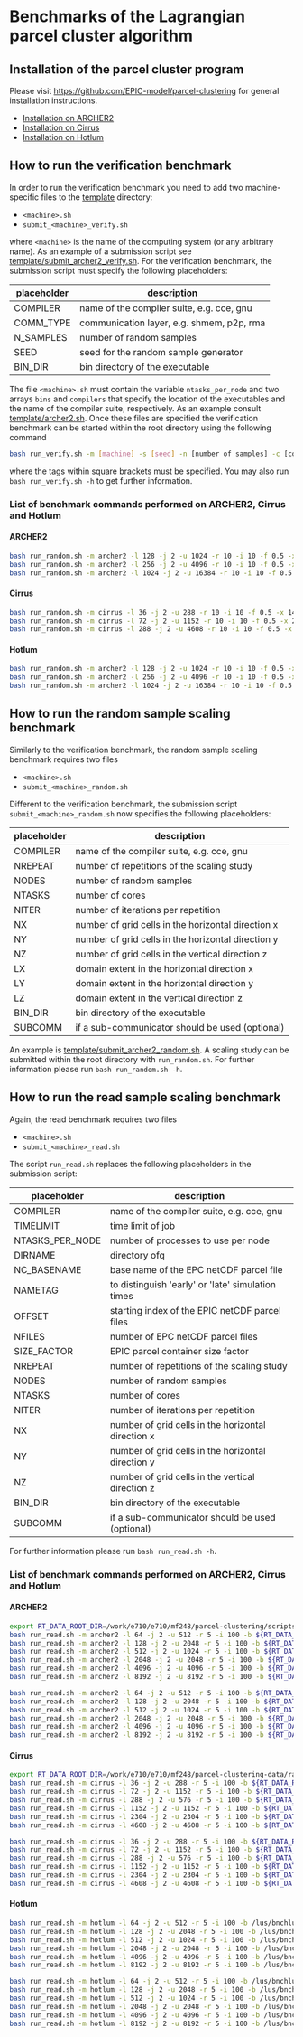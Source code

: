 # Benchmarks of the Lagrangian parcel cluster algorithm

## Installation of the parcel cluster program
Please visit https://github.com/EPIC-model/parcel-clustering
for general installation instructions.
* [Installation on ARCHER2](ARCHER2.md)
* [Installation on Cirrus](Cirrus.md)
* [Installation on Hotlum](Hotlum.md)


## How to run the verification benchmark
In order to run the verification benchmark you need to add two machine-specific files
to the [template](template) directory:

* `<machine>.sh`
* `submit_<machine>_verify.sh`

where `<machine>` is the name of the computing system (or any arbitrary name). As an
example of a submission script see [template/submit_archer2_verify.sh](template/submit_archer2_verify.sh).
For the verification benchmark, the submission script must specify the following placeholders:

| placeholder | description                               |
| ----------- | ----------------------------------------- |
| COMPILER    | name of the compiler suite, e.g. cce, gnu |
| COMM_TYPE   | communication layer, e.g. shmem, p2p, rma |
| N_SAMPLES   | number of random samples                  |
| SEED        | seed for the random sample generator      |
| BIN_DIR     | bin directory of the executable           |

The file `<machine>.sh` must contain the variable `ntasks_per_node` and two arrays
`bins` and `compilers` that specify the location of the executables and the name of
the compiler suite, respectively.
As an example consult [template/archer2.sh](template/archer2.sh). Once these files are specified
the verification benchmark can be started within the root directory using the following command
```bash
bash run_verify.sh -m [machine] -s [seed] -n [number of samples] -c [communication layer]
```
where the tags within square brackets must be specified. You may also run `bash run_verify.sh -h` to get further information.

### List of benchmark commands performed on ARCHER2, Cirrus and Hotlum
#### ARCHER2
```bash
bash run_random.sh -m archer2 -l 128 -j 2 -u 1024 -r 10 -i 10 -f 0.5 -x 256 -y 512 -z 32 -a 80.0 -b 160.0 -c 10.0
bash run_random.sh -m archer2 -l 256 -j 2 -u 4096 -r 10 -i 10 -f 0.5 -x 512 -y 512 -z 32 -a 160.0 -b 160.0 -c 10.0
bash run_random.sh -m archer2 -l 1024 -j 2 -u 16384 -r 10 -i 10 -f 0.5 -x 1024 -y 1024 -z 32 -a 320.0 -b 320.0 -c 10.0
```

#### Cirrus
```bash
bash run_random.sh -m cirrus -l 36 -j 2 -u 288 -r 10 -i 10 -f 0.5 -x 144 -y 288 -z 32 -a 45.0 -b 90.0 -c 10.0
bash run_random.sh -m cirrus -l 72 -j 2 -u 1152 -r 10 -i 10 -f 0.5 -x 288 -y 288 -z 32 -a 90.0 -b 90.0 -c 10.0
bash run_random.sh -m cirrus -l 288 -j 2 -u 4608 -r 10 -i 10 -f 0.5 -x 576 -y 576 -z 32 -a 180.0 -b 180.0 -c 10.0
```

#### Hotlum
```bash
bash run_random.sh -m archer2 -l 128 -j 2 -u 1024 -r 10 -i 10 -f 0.5 -x 256 -y 512 -z 32 -a 80.0 -b 160.0 -c 10.0
bash run_random.sh -m archer2 -l 256 -j 2 -u 4096 -r 10 -i 10 -f 0.5 -x 512 -y 512 -z 32 -a 160.0 -b 160.0 -c 10.0
bash run_random.sh -m archer2 -l 1024 -j 2 -u 16384 -r 10 -i 10 -f 0.5 -x 1024 -y 1024 -z 32 -a 320.0 -b 320.0 -c 10.0
```


## How to run the random sample scaling benchmark
Similarly to the verification benchmark, the random sample scaling benchmark requires two files

* `<machine>.sh`
* `submit_<machine>_random.sh`

Different to the verification benchmark, the submission script `submit_<machine>_random.sh` now
specifies the following placeholders:

| placeholder | description                                        |
| ----------- | -------------------------------------------------- |
| COMPILER    | name of the compiler suite, e.g. cce, gnu          |
| NREPEAT     | number of repetitions of the scaling study         |
| NODES       | number of random samples                           |
| NTASKS      | number of cores                                    |
| NITER       | number of iterations per repetition                |
| NX          | number of grid cells in the horizontal direction x |
| NY          | number of grid cells in the horizontal direction y |
| NZ          | number of grid cells in the vertical direction z   |
| LX          | domain extent in the horizontal direction x        |
| LY          | domain extent in the horizontal direction y        |
| LZ          | domain extent in the vertical direction z          |
| BIN_DIR     | bin directory of the executable                    |
| SUBCOMM     | if a sub-communicator should be used (optional)    |

An example is [template/submit_archer2_random.sh](templatesubmit_archer2_random.sh).
A scaling study can be submitted within the root directory with
`run_random.sh`. For further information please run `bash run_random.sh -h`.

## How to run the read sample scaling benchmark
Again, the read benchmark requires two files
* `<machine>.sh`
* `submit_<machine>_read.sh`

The script `run_read.sh` replaces the following placeholders in
the submission script:

| placeholder       | description                                        |
| ----------------- | -------------------------------------------------- |
| COMPILER          | name of the compiler suite, e.g. cce, gnu          |
| TIMELIMIT         | time limit of job                                  |
| NTASKS_PER_NODE   | number of processes to use per node                |
| DIRNAME           | directory ofq
| NC_BASENAME       | base name of the EPC netCDF parcel file            |
| NAMETAG           | to distinguish 'early' or 'late' simulation times  |
| OFFSET            | starting index of the EPIC netCDF parcel files     |
| NFILES            | number of EPC netCDF parcel files                  |
| SIZE_FACTOR       | EPIC parcel container size factor                  |
| NREPEAT           | number of repetitions of the scaling study         |
| NODES             | number of random samples                           |
| NTASKS            | number of cores                                    |
| NITER             | number of iterations per repetition                |
| NX                | number of grid cells in the horizontal direction x |
| NY                | number of grid cells in the horizontal direction y |
| NZ                | number of grid cells in the vertical direction z   |
| BIN_DIR           | bin directory of the executable                    |
| SUBCOMM           | if a sub-communicator should be used (optional)    |

For further information please run `bash run_read.sh -h`.

### List of benchmark commands performed on ARCHER2, Cirrus and Hotlum
#### ARCHER2
```bash
export RT_DATA_ROOT_DIR=/work/e710/e710/mf248/parcel-clustering/scripts/rayleigh_taylor
bash run_read.sh -m archer2 -l 64 -j 2 -u 512 -r 5 -i 100 -b ${RT_DATA_ROOT_DIR}/rt-64x64x64/early-time/epic_rt_64x64x64_early -o 1 -n 10 -s -f 1.5
bash run_read.sh -m archer2 -l 128 -j 2 -u 2048 -r 5 -i 100 -b ${RT_DATA_ROOT_DIR}/rt-128x128x128/early-time/epic_rt_128x128x128_early -o 1 -n 10 -s -f 1.5 -t 01:00:00
bash run_read.sh -m archer2 -l 512 -j 2 -u 1024 -r 5 -i 100 -b ${RT_DATA_ROOT_DIR}/rt-256x256x256/early-time/epic_rt_256x256x256_early -o 1 -n 10 -s -f 1.5 -t 01:30:00
bash run_read.sh -m archer2 -l 2048 -j 2 -u 2048 -r 5 -i 100 -b ${RT_DATA_ROOT_DIR}/rt-256x256x256/early-time/epic_rt_256x256x256_early -o 1 -n 10 -s -f 2.0 -t 01:30:00
bash run_read.sh -m archer2 -l 4096 -j 2 -u 4096 -r 5 -i 100 -b ${RT_DATA_ROOT_DIR}/rt-256x256x256/early-time/epic_rt_256x256x256_early -o 1 -n 10 -s -f 3.0 -t 01:30:00
bash run_read.sh -m archer2 -l 8192 -j 2 -u 8192 -r 5 -i 100 -b ${RT_DATA_ROOT_DIR}/rt-256x256x256/early-time/epic_rt_256x256x256_early -o 1 -n 10 -s -f 4.0 -t 01:30:00

bash run_read.sh -m archer2 -l 64 -j 2 -u 512 -r 5 -i 100 -b ${RT_DATA_ROOT_DIR}/rt-64x64x64/late-time/epic_rt_64x64x64_late -o 1 -n 10 -s -f 1.5
bash run_read.sh -m archer2 -l 128 -j 2 -u 2048 -r 5 -i 100 -b ${RT_DATA_ROOT_DIR}/rt-128x128x128/late-time/epic_rt_128x128x128_late -o 1 -n 10 -s -f 1.5
bash run_read.sh -m archer2 -l 512 -j 2 -u 1024 -r 5 -i 100 -b ${RT_DATA_ROOT_DIR}/rt-256x256x256/late-time/epic_rt_256x256x256_late -o 1 -n 10 -s -f 1.5 -t 01:00:00
bash run_read.sh -m archer2 -l 2048 -j 2 -u 2048 -r 5 -i 100 -b ${RT_DATA_ROOT_DIR}/rt-256x256x256/late-time/epic_rt_256x256x256_late -o 1 -n 10 -s -f 2.0 -t 01:20:00
bash run_read.sh -m archer2 -l 4096 -j 2 -u 4096 -r 5 -i 100 -b ${RT_DATA_ROOT_DIR}/rt-256x256x256/late-time/epic_rt_256x256x256_late -o 1 -n 10 -s -f 3.0 -t 01:30:00
bash run_read.sh -m archer2 -l 8192 -j 2 -u 8192 -r 5 -i 100 -b ${RT_DATA_ROOT_DIR}/rt-256x256x256/late-time/epic_rt_256x256x256_late -o 1 -n 10 -s -f 4.0 -t 02:00:00
```

#### Cirrus
```bash
export RT_DATA_ROOT_DIR=/work/e710/e710/mf248/parcel-clustering-data/rayleigh_taylor
bash run_read.sh -m cirrus -l 36 -j 2 -u 288 -r 5 -i 100 -b ${RT_DATA_ROOT_DIR}/rt-64x64x64/early-time/epic_rt_64x64x64_early -o 1 -n 10 -s -f 1.5
bash run_read.sh -m cirrus -l 72 -j 2 -u 1152 -r 5 -i 100 -b ${RT_DATA_ROOT_DIR}/rt-128x128x128/early-time/epic_rt_128x128x128_early -o 1 -n 10 -s -f 1.5
bash run_read.sh -m cirrus -l 288 -j 2 -u 576 -r 5 -i 100 -b ${RT_DATA_ROOT_DIR}/rt-256x256x256/early-time/epic_rt_256x256x256_early -o 1 -n 10 -s -f 1.5 -t 01:00:00
bash run_read.sh -m cirrus -l 1152 -j 2 -u 1152 -r 5 -i 100 -b ${RT_DATA_ROOT_DIR}/rt-256x256x256/early-time/epic_rt_256x256x256_early -o 1 -n 10 -s -f 2.0 -t 01:30:00
bash run_read.sh -m cirrus -l 2304 -j 2 -u 2304 -r 5 -i 100 -b ${RT_DATA_ROOT_DIR}/rt-256x256x256/early-time/epic_rt_256x256x256_early -o 1 -n 10 -s -f 3.0 -t 01:30:00
bash run_read.sh -m cirrus -l 4608 -j 2 -u 4608 -r 5 -i 100 -b ${RT_DATA_ROOT_DIR}/rt-256x256x256/early-time/epic_rt_256x256x256_early -o 1 -n 10 -f 4.0 -t 04:30:00

bash run_read.sh -m cirrus -l 36 -j 2 -u 288 -r 5 -i 100 -b ${RT_DATA_ROOT_DIR}/rt-64x64x64/late-time/epic_rt_64x64x64_late -o 1 -n 10 -s -f 1.5 -t 01:00:00
bash run_read.sh -m cirrus -l 72 -j 2 -u 1152 -r 5 -i 100 -b ${RT_DATA_ROOT_DIR}/rt-128x128x128/late-time/epic_rt_128x128x128_late -o 1 -n 10 -s -f 1.5 -t 01:30:00
bash run_read.sh -m cirrus -l 288 -j 2 -u 576 -r 5 -i 100 -b ${RT_DATA_ROOT_DIR}/rt-256x256x256/late-time/epic_rt_256x256x256_late -o 1 -n 10 -s -f 1.5 -t 02:00:00
bash run_read.sh -m cirrus -l 1152 -j 2 -u 1152 -r 5 -i 100 -b ${RT_DATA_ROOT_DIR}/rt-256x256x256/late-time/epic_rt_256x256x256_late -o 1 -n 10 -f 2.0 -t 02:30:00
bash run_read.sh -m cirrus -l 2304 -j 2 -u 2304 -r 5 -i 100 -b ${RT_DATA_ROOT_DIR}/rt-256x256x256/late-time/epic_rt_256x256x256_late -o 1 -n 10 -f 3.0 -t 02:30:00
bash run_read.sh -m cirrus -l 4608 -j 2 -u 4608 -r 5 -i 100 -b ${RT_DATA_ROOT_DIR}/rt-256x256x256/late-time/epic_rt_256x256x256_late -o 1 -n 10 -f 4.0 -t 02:50:00
```


#### Hotlum
```bash
bash run_read.sh -m hotlum -l 64 -j 2 -u 512 -r 5 -i 100 -b /lus/bnchlu1/shanks/EPIC/data/rt-64x64x64/early-time/epic_rt_64x64x64_early -o 1 -n 10 -s -f 1.5
bash run_read.sh -m hotlum -l 128 -j 2 -u 2048 -r 5 -i 100 -b /lus/bnchlu1/shanks/EPIC/data/rt-128x128x128/early-time/epic_rt_128x128x128_early -o 1 -n 10 -s -f 1.5
bash run_read.sh -m hotlum -l 512 -j 2 -u 1024 -r 5 -i 100 -b /lus/bnchlu1/shanks/EPIC/data/rt-256x256x256/early-time/epic_rt_256x256x256_early -o 1 -n 10 -s -f 1.5
bash run_read.sh -m hotlum -l 2048 -j 2 -u 2048 -r 5 -i 100 -b /lus/bnchlu1/shanks/EPIC/data/rt-256x256x256/early-time/epic_rt_256x256x256_early -o 1 -n 10 -s -f 2.0
bash run_read.sh -m hotlum -l 4096 -j 2 -u 4096 -r 5 -i 100 -b /lus/bnchlu1/shanks/EPIC/data/rt-256x256x256/early-time/epic_rt_256x256x256_early -o 1 -n 10 -s -f 3.0
bash run_read.sh -m hotlum -l 8192 -j 2 -u 8192 -r 5 -i 100 -b /lus/bnchlu1/shanks/EPIC/data/rt-256x256x256/early-time/epic_rt_256x256x256_early -o 1 -n 10 -s -f 4.0

bash run_read.sh -m hotlum -l 64 -j 2 -u 512 -r 5 -i 100 -b /lus/bnchlu1/shanks/EPIC/data/rt-64x64x64/late-time/epic_rt_64x64x64_late -o 1 -n 10 -s -f 1.5
bash run_read.sh -m hotlum -l 128 -j 2 -u 2048 -r 5 -i 100 -b /lus/bnchlu1/shanks/EPIC/data/rt-128x128x128/late-time/epic_rt_128x128x128_late -o 1 -n 10 -s -f 1.5
bash run_read.sh -m hotlum -l 512 -j 2 -u 1024 -r 5 -i 100 -b /lus/bnchlu1/shanks/EPIC/data/rt-256x256x256/late-time/epic_rt_256x256x256_late -o 1 -n 10 -s -f 1.5
bash run_read.sh -m hotlum -l 2048 -j 2 -u 2048 -r 5 -i 100 -b /lus/bnchlu1/shanks/EPIC/data/rt-256x256x256/late-time/epic_rt_256x256x256_late -o 1 -n 10 -s -f 2.0
bash run_read.sh -m hotlum -l 4096 -j 2 -u 4096 -r 5 -i 100 -b /lus/bnchlu1/shanks/EPIC/data/rt-256x256x256/late-time/epic_rt_256x256x256_late -o 1 -n 10 -s -f 3.0
bash run_read.sh -m hotlum -l 8192 -j 2 -u 8192 -r 5 -i 100 -b /lus/bnchlu1/shanks/EPIC/data/rt-256x256x256/late-time/epic_rt_256x256x256_late -o 1 -n 10 -s -f 4.0
```
